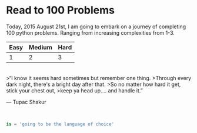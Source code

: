 # Read to 100 Problems

Today, 2015 August 21st, I am going to embark on a journey of completing 100 python problems. Ranging from increasing complexities from 1-3.

Easy | Medium | Hard
--- | --- | ---
1 | 2 | 3
<br>
>“I know it seems hard sometimes but remember one thing. 
>Through every dark night, there's a bright day after that. 
>So no matter how hard it get, stick your chest out, 
>keep ya head up.... and handle it.” 

― Tupac Shakur

<br>

```python
is = 'going to be the language of choice'
```
